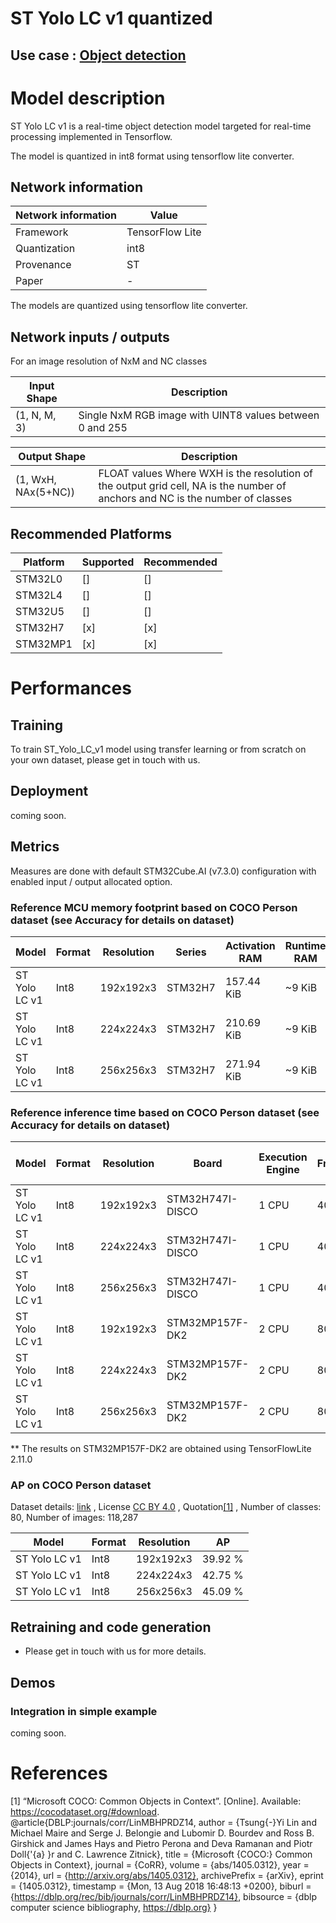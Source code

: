 # ST Yolo LC v1 quantized

## **Use case** : [Object detection](../../../object_detection/README.md)

# Model description


ST Yolo LC v1 is a real-time object detection model targeted for real-time processing implemented in Tensorflow.

The model is quantized in int8 format using tensorflow lite converter.

## Network information


| Network information     |  Value          |
|-------------------------|-----------------|
|  Framework              | TensorFlow Lite |
|  Quantization           | int8            |
|  Provenance             | ST |
|  Paper                  | - |

The models are quantized using tensorflow lite converter.


## Network inputs / outputs


For an image resolution of NxM and NC classes

| Input Shape | Description |
| ----- | ----------- |
| (1, N, M, 3) | Single NxM RGB image with UINT8 values between 0 and 255 |

| Output Shape | Description |
| ----- | ----------- |
| (1, WxH, NAx(5+NC)) | FLOAT values Where WXH is the resolution of the output grid cell, NA is the number of anchors and NC is the number of classes|


## Recommended Platforms


| Platform | Supported | Recommended |
|----------|-----------|-------------|
| STM32L0  | []        | []          |
| STM32L4  | []        | []          |
| STM32U5  | []        | []          |
| STM32H7  | [x]       | [x]         |
| STM32MP1 | [x]       | [x]          |


# Performances
## Training


To train ST_Yolo_LC_v1 model using transfer learning or from scratch on your own dataset, please get in touch with us.


## Deployment


coming soon.


## Metrics


Measures are done with default STM32Cube.AI (v7.3.0) configuration with enabled input / output allocated option.


### Reference MCU memory footprint based on COCO Person dataset (see Accuracy for details on dataset)


| Model             | Format | Resolution | Series  | Activation RAM | Runtime RAM | Weights Flash | Code Flash | Total RAM   | Total Flash |
|-------------------|--------|------------|---------|----------------|-------------|---------------|------------|-------------|-------------|
| ST Yolo LC v1 | Int8   | 192x192x3    | STM32H7 | 157.44 KiB     | ~9 KiB      | 276.73 KiB    | ~55 KiB       | ~167 KiB   | ~332 KiB  |
| ST Yolo LC v1 | Int8   | 224x224x3    | STM32H7 | 210.69 KiB     | ~9 KiB       | 276.73 KiB    | ~55 KiB    | ~220 KiB   | ~332 KiB  |
| ST Yolo LC v1 | Int8   | 256x256x3   | STM32H7 | 271.94 KiB     | ~9 KiB       | 276.73 KiB    | ~55 KiB    | ~281 KiB   | ~332 KiB  |


### Reference inference time based on COCO Person dataset (see Accuracy for details on dataset)


| Model             | Format | Resolution | Board            | Execution Engine | Frequency   | Inference time (ms) |
|-------------------|--------|------------|------------------|------------------|-------------|---------------------|
| ST Yolo LC v1     | Int8   | 192x192x3    | STM32H747I-DISCO | 1 CPU            | 400 MHz     | 192.8 ms            |
| ST Yolo LC v1     | Int8   | 224x224x3    | STM32H747I-DISCO | 1 CPU            | 400 MHz     | 263.1 ms            |
| ST Yolo LC v1     | Int8   | 256x256x3    | STM32H747I-DISCO | 1 CPU            | 400 MHz     | 343.4 ms            |
| ST Yolo LC v1     | Int8   | 192x192x3    | STM32MP157F-DK2  | 2 CPU            | 800 MHz     | 50.9 ms **          |
| ST Yolo LC v1     | Int8   | 224x224x3    | STM32MP157F-DK2  | 2 CPU            | 800 MHz     | 69.7 ms **          |
| ST Yolo LC v1     | Int8   | 256x256x3    | STM32MP157F-DK2  | 2 CPU            | 800 MHz     | 88.1 ms **          |

** The results on STM32MP157F-DK2 are obtained using TensorFlowLite 2.11.0

### AP on COCO Person dataset


Dataset details: [link](https://cocodataset.org/#download) , License [CC BY 4.0](https://creativecommons.org/licenses/by/4.0/legalcode) , Quotation[[1]](#1) , Number of classes: 80, Number of images: 118,287

| Model | Format | Resolution |       AP       |
|-------|--------|------------|----------------|
| ST Yolo LC v1 | Int8 | 192x192x3   | 39.92 % |
| ST Yolo LC v1 | Int8 | 224x224x3   | 42.75 % |
| ST Yolo LC v1 | Int8 | 256x256x3   | 45.09 % |


## Retraining and code generation


- Please get in touch with us for more details.


## Demos
### Integration in simple example


coming soon.


# References


<a id="1">[1]</a>
“Microsoft COCO: Common Objects in Context”. [Online]. Available: https://cocodataset.org/#download.
@article{DBLP:journals/corr/LinMBHPRDZ14,
  author    = {Tsung{-}Yi Lin and
               Michael Maire and
               Serge J. Belongie and
               Lubomir D. Bourdev and
               Ross B. Girshick and
               James Hays and
               Pietro Perona and
               Deva Ramanan and
               Piotr Doll{'{a} }r and
               C. Lawrence Zitnick},
  title     = {Microsoft {COCO:} Common Objects in Context},
  journal   = {CoRR},
  volume    = {abs/1405.0312},
  year      = {2014},
  url       = {http://arxiv.org/abs/1405.0312},
  archivePrefix = {arXiv},
  eprint    = {1405.0312},
  timestamp = {Mon, 13 Aug 2018 16:48:13 +0200},
  biburl    = {https://dblp.org/rec/bib/journals/corr/LinMBHPRDZ14},
  bibsource = {dblp computer science bibliography, https://dblp.org}
}

